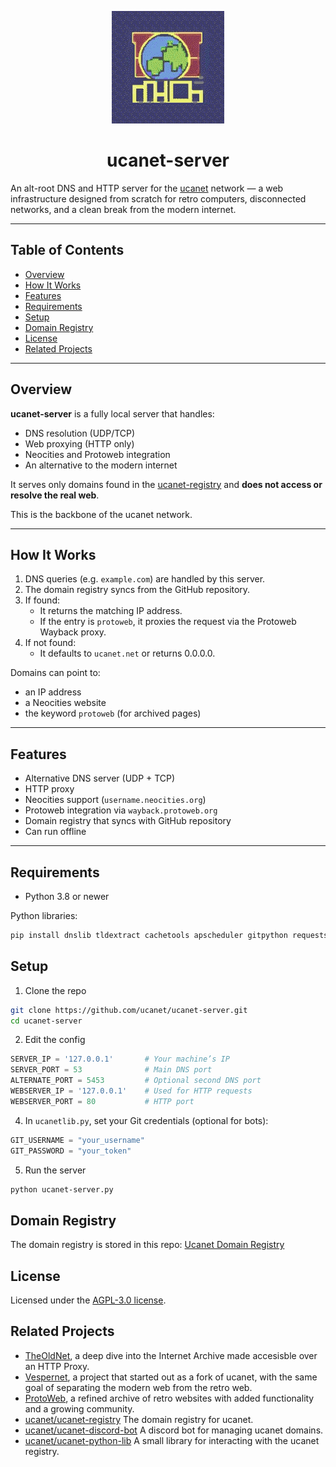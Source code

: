 
<p align="center">
  <img src="logo.png" alt="ucanet logo" width="180"/>
</p>

<h1 align="center">ucanet-server</h1>

An alt-root DNS and HTTP server for the [ucanet](https://ucanet.net) network — a web infrastructure designed from scratch for retro computers, disconnected networks, and a clean break from the modern internet.

---

## Table of Contents

- [Overview](#overview)
- [How It Works](#how-it-works)
- [Features](#features)
- [Requirements](#requirements)
- [Setup](#setup)
- [Domain Registry](#domain-registry)
- [License](#license)
- [Related Projects](#related-projects)

---

## Overview

**ucanet-server** is a fully local server that handles:

- DNS resolution (UDP/TCP)
- Web proxying (HTTP only)
- Neocities and Protoweb integration
- An alternative to the modern internet

It serves only domains found in the [ucanet-registry](https://github.com/ucanet/ucanet-registry) and **does not access or resolve the real web**.

This is the backbone of the ucanet network.

---

## How It Works

1. DNS queries (e.g. `example.com`) are handled by this server.
2. The domain registry syncs from the GitHub repository.
3. If found:
   - It returns the matching IP address.
   - If the entry is `protoweb`, it proxies the request via the Protoweb Wayback proxy.
4. If not found:
   - It defaults to `ucanet.net` or returns 0.0.0.0.

Domains can point to:
- an IP address
- a Neocities website
- the keyword `protoweb` (for archived pages)

---

## Features

- Alternative DNS server (UDP + TCP)
- HTTP proxy
- Neocities support (`username.neocities.org`)
- Protoweb integration via `wayback.protoweb.org`
- Domain registry that syncs with GitHub repository
- Can run offline

---

## Requirements

- Python 3.8 or newer

Python libraries:
```bash
pip install dnslib tldextract cachetools apscheduler gitpython requests
```

## Setup
1. Clone the repo
```bash
git clone https://github.com/ucanet/ucanet-server.git
cd ucanet-server
```
2. Edit the config
```python
SERVER_IP = '127.0.0.1'       # Your machine’s IP
SERVER_PORT = 53              # Main DNS port
ALTERNATE_PORT = 5453         # Optional second DNS port
WEBSERVER_IP = '127.0.0.1'    # Used for HTTP requests
WEBSERVER_PORT = 80           # HTTP port
``` 
4. In `ucanetlib.py`, set your Git credentials (optional for bots):
```python
GIT_USERNAME = "your_username"
GIT_PASSWORD = "your_token"
``` 
5. Run the server
```bash
python ucanet-server.py
```
## Domain Registry
The domain registry is stored in this repo:
[Ucanet Domain Registry](https://github.com/ucanet/ucanet-registry)

## License
Licensed under the [AGPL-3.0 license](https://github.com/ucanet/ucanet-server#AGPL-3.0-1-ov-file).

## Related Projects

 - [TheOldNet](https://theoldnet.com), a deep dive into the Internet Archive made accesisble over an HTTP Proxy.
 -  [Vespernet](https://vespernet.net), a project that started out as a fork of ucanet, with the same goal of separating the modern web from the retro web.
 - [ProtoWeb](https://protoweb.org/), a refined archive of retro websites with added functionality and a growing community.
 - [ucanet/ucanet-registry](https://github.com/ucanet/ucanet-registry) The domain registry for ucanet.
 - [ucanet/ucanet-discord-bot](https://github.com/ucanet/ucanet-discord-bot) A discord bot for managing ucanet domains.
 - [ucanet/ucanet-python-lib](https://github.com/ucanet/ucanet-python-lib) A small library for interacting with the ucanet registry.